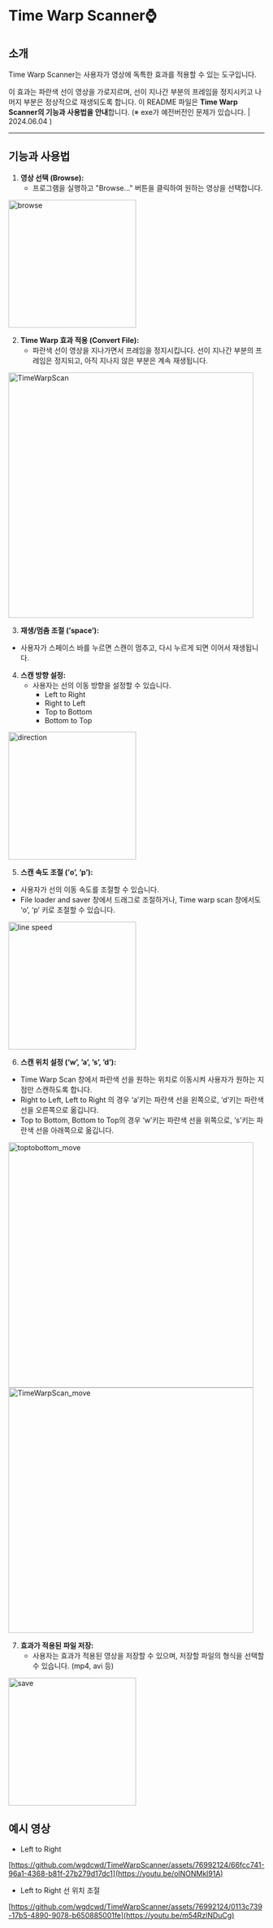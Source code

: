 # Time Warp Scanner⌚

## 소개

Time Warp Scanner는 사용자가 영상에 독특한 효과를 적용할 수 있는 도구입니다.

이 효과는 파란색 선이 영상을 가로지르며, 선이 지나간 부분의 프레임을 정지시키고 나머지 부분은 정상적으로 재생되도록 합니다. 
이 README 파일은 **Time Warp Scanner의 기능과 사용법을 안내**합니다.
(※ exe가 예전버전인 문제가 있습니다. | 2024.06.04 )

---

## 기능과 사용법

1. **영상 선택 (Browse):**
    - 프로그램을 실행하고 "Browse..." 버튼을 클릭하여 원하는 영상을 선택합니다.
      
<img width="251" alt="browse" src="https://github.com/wgdcwd/TimeWarpScanner/assets/76992124/2f5766a1-fbb1-4cf2-bd4b-480c7be083e0">


2. **Time Warp 효과 적용 (Convert File):**
    - 파란색 선이 영상을 지나가면서 프레임을 정지시킵니다. 선이 지나간 부분의 프레임은 정지되고, 아직 지나지 않은 부분은 계속 재생됩니다.
      
<img width="482" alt="TimeWarpScan" src="https://github.com/wgdcwd/TimeWarpScanner/assets/76992124/4646bad5-5de4-4b6d-b46b-0156fd05ef26">


3.  **재생/멈춤 조절 (’space’):**
- 사용자가 스페이스 바를 누르면 스캔이 멈추고, 다시 누르게 되면 이어서 재생됩니다.

4. **스캔 방향 설정:**
    - 사용자는 선의 이동 방향을 설정할 수 있습니다.
        - Left to Right
        - Right to Left
        - Top to Bottom
        - Bottom to Top
          
<img width="251" alt="direction" src="https://github.com/wgdcwd/TimeWarpScanner/assets/76992124/65a9ad7a-fd4a-4ed5-9c3a-f9cd2a620770">


5. **스캔 속도 조절 (’o’, ‘p’):**
- 사용자가 선의 이동 속도를 조절할 수 있습니다.
- File loader and saver 창에서 드래그로 조절하거나, Time warp scan 창에서도 ‘o’, ‘p’ 키로 조절할 수 있습니다.
  
<img width="251" alt="line speed" src="https://github.com/wgdcwd/TimeWarpScanner/assets/76992124/70fe6fe2-85f8-43da-925c-a1728119908b">


6. **스캔 위치 설정 (‘w’, ’a’, ’s’, ’d’):**
- Time Warp Scan 창에서 파란색 선을 원하는 위치로 이동시켜 사용자가 원하는 지점만 스캔하도록 합니다.
- Right to Left, Left to Right 의 경우 ‘a’키는  파란색 선을 왼쪽으로, ‘d’키는 파란색 선을 오른쪽으로 옮깁니다.
- Top to Bottom, Bottom to Top의 경우 ‘w’키는 파란색 선을 위쪽으로, ‘s’키는 파란색 선을 아래쪽으로 옮깁니다.
  
<img width="482" alt="toptobottom_move" src="https://github.com/wgdcwd/TimeWarpScanner/assets/76992124/cac48be6-160f-4b4f-b7aa-1427fe884fdb">
<img width="482" alt="TimeWarpScan_move" src="https://github.com/wgdcwd/TimeWarpScanner/assets/76992124/3d38ee52-caa2-44bd-bd63-063b8896333a">


7. **효과가 적용된 파일 저장:**
    - 사용자는 효과가 적용된 영상을 저장할 수 있으며, 저장할 파일의 형식을 선택할 수 있습니다. (mp4, avi 등)
  
<img width="251" alt="save" src="https://github.com/wgdcwd/TimeWarpScanner/assets/76992124/d07845ce-784f-4a37-9f38-bf12b3704f07">


## 예시 영상
- Left to Right

[https://github.com/wgdcwd/TimeWarpScanner/assets/76992124/66fcc741-96a1-4368-b81f-27b279d17dc1](https://youtu.be/olNONMkl91A)



- Left to Right 선 위치 조절
  
[https://github.com/wgdcwd/TimeWarpScanner/assets/76992124/0113c739-17b5-4890-9078-b650885001fe](https://youtu.be/m54RzlNDuCg)



